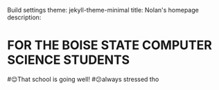 Build settings
theme: jekyll-theme-minimal
title: Nolan's homepage
description:
# FOR THE BOISE STATE COMPUTER SCIENCE STUDENTS
#:relieved:That school is going well!
#:confused:always stressed tho
